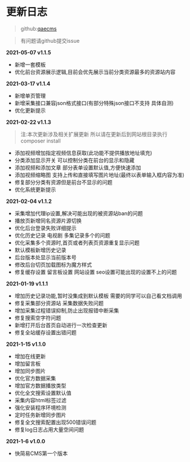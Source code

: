 # 更新日志

> github:[qaecms](https://github.com/lala437/qaecms)

> 有问题请github提交issue

**2021-05-07 v1.1.5**
- 新增一套模板
- 优化前台资源展示逻辑,目前会优先展示当前分类资源最多的资源站内容

**2021-03-17 v1.1.4**
- 新增单页管理
- 新增采集接口兼容json格式接口(有部分特殊json接口不支持 具体自测)
- 优化更新提示

**2021-02-22 v1.1.3**
>注:本次更新涉及相关扩展更新 所以请在更新后到网站根目录执行composer install 

- 添加视频增加指定视频信息获取(此功能不提供播放地址填充)
- 分类添加显示开关 可以控制分类在前台的显示和隐藏
- 添加视频和添加文章 部分表单设置默认值,方便快速添加
- 添加视频缩略图 支持上传和直接填写图片地址(最终以表单输入框内容为准)
- 修复部分分类有资源但是前台不显示的问题
- 优化系统更新提示
 


**2021-02-04 v1.1.2**
- 采集增加代理ip设置,解决可能出现的被资源站ban的问题
- 播放页新增同名资源片源切换
- 优化后台登录失败详细提示
- 优化历史记录 电视剧 多集记录多个的问题
- 优化采集多个资源时,首页或者列表页资源重复显示问题
- 默认模板新增历史记录
- 后台版本处显示当前版本号
- 修改后台切页加载图标为魔方样式
- 修复缓存设置 留言板设置 网站设置 seo设置可能出现的设置不上的问题

**2021-01-19 v1.1.1**
- 增加历史记录功能,暂时没集成到默认模板  需要的同学可以自己看文档调用
- 修复采集部分资源站 采集数据失败问题
- 增加采集过程错误抑制,防止出现报错中断采集
- 修复搜索空字符问题
- 新增打开后台首页自动进行一次检查更新
- 修复全站缓存设置出错问题

**2021-1-15 v1.1.0**
- 增加在线更新 
- 增加留言板 
- 增加同步图片 
- 优化官方数据采集
- 增加官方数据播放类型
- 优化全文搜索设置默认值 
- 采集内容html标签过滤 
- 强化安装程序环境检测 
- 定时任务新增同步图片
- 修复全文搜索配置出现500错误问题
- 修复log日志占用大量空间问题


**2021-1-6 v1.0.0**
- 快简易CMS第一个版本